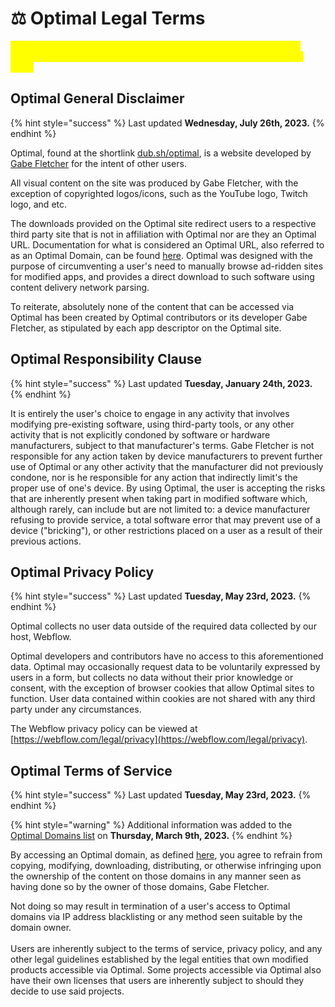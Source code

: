 # ⚖ Optimal Legal Terms

<mark style="color:yellow;">Please note that the next major version of Optimal (v11) is under active development. These legal terms refer to Optimal as it is in a full release state.</mark>

## Optimal General Disclaimer

{% hint style="success" %}
Last updated **Wednesday, July 26th, 2023.**&#x20;
{% endhint %}

Optimal, found at the shortlink [dub.sh/optimal](https://dub.sh/optimal), is a website developed by [Gabe Fletcher](https://dub.sh/gabe) for the intent of other users.&#x20;

All visual content on the site was produced by Gabe Fletcher, with the exception of copyrighted logos/icons, such as the YouTube logo, Twitch logo, and etc.&#x20;

The downloads provided on the Optimal site redirect users to a respective third party site that is not in affiliation with Optimal nor are they an Optimal URL. Documentation for what is considered an Optimal URL, also referred to as an Optimal Domain, can be found [here](oor-site-structure.md#subdomains-and-redirects-chart). Optimal was designed with the purpose of circumventing a user's need to manually browse ad-ridden sites for modified apps, and provides a direct download to such software using content delivery network parsing.&#x20;

To reiterate, absolutely none of the content that can be accessed via Optimal has been created by Optimal contributors or its developer Gabe Fletcher, as stipulated by each app descriptor on the Optimal site.&#x20;

## Optimal Responsibility Clause

{% hint style="success" %}
Last updated **Tuesday, January 24th, 2023.**
{% endhint %}

It is entirely the user's choice to engage in any activity that involves modifying pre-existing software, using third-party tools, or any other activity that is not explicitly condoned by software or hardware manufacturers, subject to that manufacturer's terms. Gabe Fletcher is not responsible for any action taken by device manufacturers to prevent further use of Optimal or any other activity that the manufacturer did not previously condone, nor is he responsible for any action that indirectly limit's the proper use of one's device. By using Optimal, the user is accepting the risks that are inherently present when taking part in modified software which, although rarely, can include but are not limited to: a device manufacturer refusing to provide service, a total software error that may prevent use of a device ("bricking"), or other restrictions placed on a user as a result of their previous actions.

## Optimal Privacy Policy&#x20;

{% hint style="success" %}
Last updated **Tuesday, May 23rd, 2023.**&#x20;
{% endhint %}

Optimal collects no user data outside of the required data collected by our host, Webflow.

Optimal developers and contributors have no access to this aforementioned data. Optimal may occasionally request data to be voluntarily expressed by users in a form, but collects no data without their prior knowledge or consent, with the exception of browser cookies that allow Optimal sites to function. User data contained within cookies are not shared with any third party under any circumstances.

The Webflow privacy policy can be viewed at [https://webflow.com/legal/privacy](https://webflow.com/legal/privacy).

## Optimal Terms of Service

{% hint style="success" %}
Last updated **Tuesday, May 23rd, 2023.**&#x20;
{% endhint %}

{% hint style="warning" %}
Additional information was added to the [Optimal Domains list](https://optimaldocs.gitbook.io/optimal-docs-v3/documentation/optimal-on-readymag/oor-site-structure#subdomains-and-redirects-chart) on **Thursday, March 9th, 2023.**
{% endhint %}

By accessing an Optimal domain, as defined [here](oor-site-structure.md#subdomains-and-redirects-chart), you agree to refrain from copying, modifying, downloading, distributing, or otherwise infringing upon the ownership of the content on those domains in any manner seen as having done so by the owner of those domains, Gabe Fletcher.

Not doing so may result in termination of a user's access to Optimal domains via IP address blacklisting or any method seen suitable by the domain owner. \
\
Users are inherently subject to the terms of service, privacy policy, and any other legal guidelines established by the legal entities that own modified products accessible via Optimal. Some projects accessible via Optimal also have their own licenses that users are inherently subject to should they decide to use said projects.&#x20;
